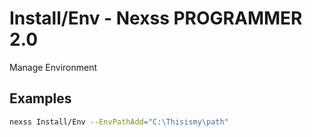 # Install/Env - Nexss PROGRAMMER 2.0

Manage Environment

## Examples

```sh
nexss Install/Env --EnvPathAdd="C:\Thisismy\path"
```
